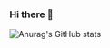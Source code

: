### Hi there 👋


![Anurag's GitHub stats](https://github-readme-stats.vercel.app/api?username=anuraghazra&show_icons=true&theme=radical)



<!--
**Abdullah-Alhariri/Abdullah-Alhariri** is a ✨ _special_ ✨ repository because its `README.md` (this file) appears on your GitHub profile.

Here are some ideas to get you started:

- 🔭 I’m currently working on ...
- 🌱 I’m currently learning ...
- 👯 I’m looking to collaborate on ...
- 🤔 I’m looking for help with ...
- 💬 Ask me about ...
- 📫 How to reach me: ...
- 😄 Pronouns: ...
- ⚡ Fun fact: ...
-->
